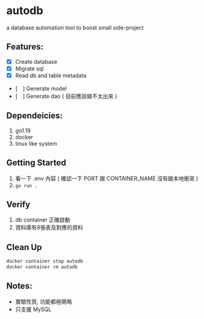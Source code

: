 # autodb
a database automation tool to boost small side-project

## Features:
- [x] Create database
- [x] Migrate sql
- [x] Read db and table metadata
- [　] Generate model
- [　] Generate dao ( 目前應該做不太出來 )

## Dependeicies:
1. go1.19
2. docker
2. linux like system

## Getting Started
1. 看一下 .env 內容 ( 確認一下 PORT 跟 CONTAINER_NAME 沒有跟本地衝突 )
2. `go run .`

## Verify
1. db container 正確啟動
2. 資料庫有8張表及對應的資料

## Clean Up
```bash
docker container stop autodb
docker container rm autodb
```

## Notes:
- 實驗性質, 功能都極簡略
- 只支援 MySQL